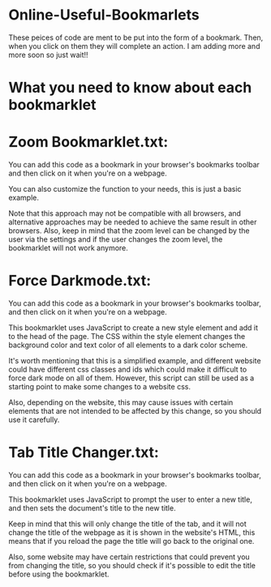 # Online-Useful-Bookmarlets
These peices of code are ment to be put into the form of a bookmark. Then, when you click on them they will complete an action.
I am adding more and more soon so just wait!!

What you need to know about each bookmarklet
=================================================================================================================================================================
Zoom Bookmarklet.txt: 
=
You can add this code as a bookmark in your browser's bookmarks toolbar and then click on it when you're on a webpage.

You can also customize the function to your needs, this is just a basic example.

Note that this approach may not be compatible with all browsers, and alternative approaches may be needed to achieve the same result in other browsers.
Also, keep in mind that the zoom level can be changed by the user via the settings and if the user changes the zoom level, the bookmarklet will not work anymore.


Force Darkmode.txt: 
=
You can add this code as a bookmark in your browser's bookmarks toolbar, and then click on it when you're on a webpage.

This bookmarklet uses JavaScript to create a new style element and add it to the head of the page. The CSS within the style element changes the background color and text color of all elements to a dark color scheme.

It's worth mentioning that this is a simplified example, and different website could have different css classes and ids which could make it difficult to force dark mode on all of them. However, this script can still be used as a starting point to make some changes to a website css.

Also, depending on the website, this may cause issues with certain elements that are not intended to be affected by this change, so you should use it carefully.


Tab Title Changer.txt: 
=
You can add this code as a bookmark in your browser's bookmarks toolbar, and then click on it when you're on a webpage.

This bookmarklet uses JavaScript to prompt the user to enter a new title, and then sets the document's title to the new title.

Keep in mind that this will only change the title of the tab, and it will not change the title of the webpage as it is shown in the website's HTML, this means that if you reload the page the title will go back to the original one.

Also, some website may have certain restrictions that could prevent you from changing the title, so you should check if it's possible to edit the title before using the bookmarklet.

